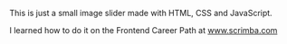 This is just a small image slider made with HTML, CSS and JavaScript.

I learned how to do it on the Frontend Career Path at www.scrimba.com